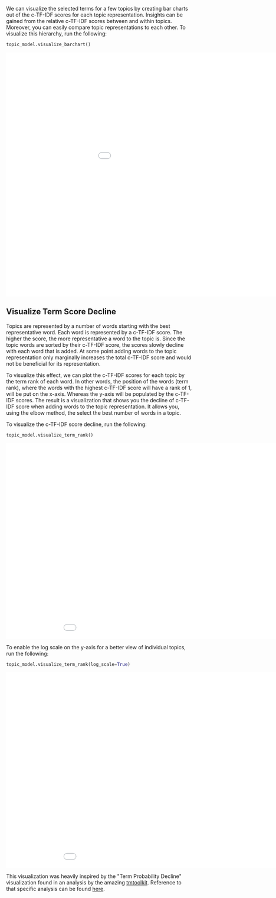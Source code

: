 We can visualize the selected terms for a few topics by creating bar charts out of the c-TF-IDF scores
for each topic representation. Insights can be gained from the relative c-TF-IDF scores between and within
topics. Moreover, you can easily compare topic representations to each other.
To visualize this hierarchy, run the following:

```python
topic_model.visualize_barchart()
```

<iframe src="bar_chart.html" style="width:1100px; height: 660px; border: 0px;""></iframe>


## **Visualize Term Score Decline**
Topics are represented by a number of words starting with the best representative word.
Each word is represented by a c-TF-IDF score. The higher the score, the more representative a word
to the topic is. Since the topic words are sorted by their c-TF-IDF score, the scores slowly decline
with each word that is added. At some point adding words to the topic representation only marginally
increases the total c-TF-IDF score and would not be beneficial for its representation.

To visualize this effect, we can plot the c-TF-IDF scores for each topic by the term rank of each word.
In other words, the position of the words (term rank), where the words with
the highest c-TF-IDF score will have a rank of 1, will be put on the x-axis. Whereas the y-axis
will be populated by the c-TF-IDF scores. The result is a visualization that shows you the decline
of c-TF-IDF score when adding words to the topic representation. It allows you, using the elbow method,
the select the best number of words in a topic.

To visualize the c-TF-IDF score decline, run the following:

```python
topic_model.visualize_term_rank()
```

<iframe src="term_rank.html" style="width:1000px; height: 530px; border: 0px;""></iframe>

To enable the log scale on the y-axis for a better view of individual topics, run the following:

```python
topic_model.visualize_term_rank(log_scale=True)
```

<iframe src="term_rank_log.html" style="width:1000px; height: 530px; border: 0px;""></iframe>

This visualization was heavily inspired by the "Term Probability Decline" visualization found in an
analysis by the amazing [tmtoolkit](https://tmtoolkit.readthedocs.io/).
Reference to that specific analysis can be found
[here](https://wzbsocialsciencecenter.github.io/tm_corona/tm_analysis.html).
